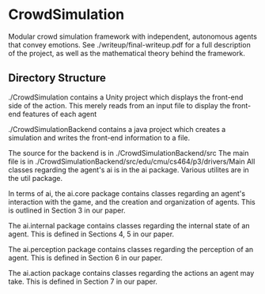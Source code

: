 # CrowdSimulation
Modular crowd simulation framework with independent, autonomous agents that convey emotions. 
See ./writeup/final-writeup.pdf for a full description of the project, as well as the mathematical
theory behind the framework.


## Directory Structure
./CrowdSimulation contains a Unity project which displays the front-end side of the action. 
This merely reads from an input file to display the front-end features of each agent

./CrowdSimulationBackend contains a java project which creates a simulation and writes 
the front-end information to a file.

The source for the backend is in ./CrowdSimulationBackend/src
The main file is in ./CrowdSimulationBackend/src/edu/cmu/cs464/p3/drivers/Main
All classes regarding the agent's ai is in the ai package. Various utilites are in the util package.

In terms of ai, the ai.core package contains classes regarding an agent's interaction 
with the game, and the creation and organization of agents. This is outlined in Section 3
in our paper.

The ai.internal package contains classes regarding the internal state of an agent. 
This is defined in Sections 4, 5 in our paper.

The ai.perception package contains classes regarding the perception of an agent.
This is defined in Section 6 in our paper.

The ai.action package contains classes regarding the actions an agent may take.
This is defined in Section 7 in our paper.
